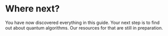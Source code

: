 # Where next?

You have now discovered everything in this guide. Your next step is to find out about quantum algorithms. Our resources for that are still in preparation.

